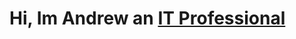 <h1> Hi, Im Andrew an <a href="https://www.linkedin.com/in/andrew-carl-thomas/"> IT Professional</a></h1>
